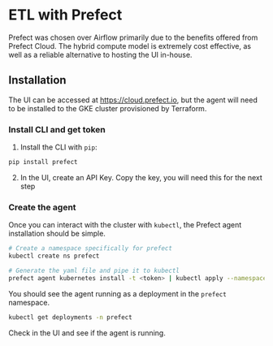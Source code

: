 # ETL with Prefect

Prefect was chosen over Airflow primarily due to the benefits offered from Prefect Cloud.  The hybrid compute model is extremely cost effective, as well as a reliable alternative to hosting the UI in-house.

## Installation
The UI can be accessed at https://cloud.prefect.io, but the agent will need to be installed to the GKE cluster provisioned by Terraform.

### Install CLI and get token
1. Install the CLI with `pip`:
```bash
pip install prefect
```
2. In the UI, create an API Key.  Copy the key, you will need this for the next step

### Create the agent
Once you can interact with the cluster with `kubectl`, the Prefect agent installation should be simple.
```bash
# Create a namespace specifically for prefect
kubectl create ns prefect

# Generate the yaml file and pipe it to kubectl
prefect agent kubernetes install -t <token> | kubectl apply --namespace=prefect -f -\n
```

You should see the agent running as a deployment in the `prefect` namespace.
```bash
kubectl get deployments -n prefect
```

Check in the UI and see if the agent is running.

